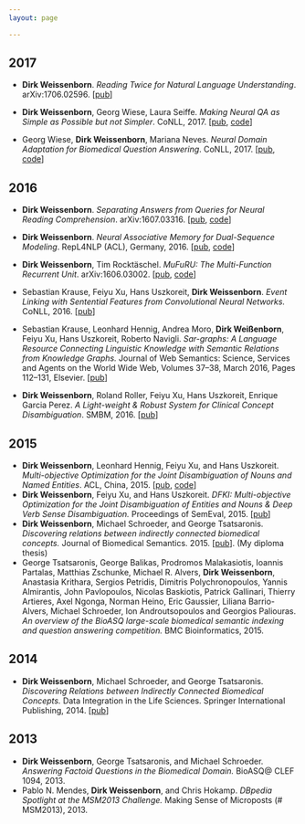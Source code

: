 ```yaml
---
layout: page

---
```


2017
----

*   **Dirk Weissenborn**. _Reading Twice for Natural Language Understanding_. arXiv:1706.02596. [[pub](https://arxiv.org/abs/1706.02596)]

*   **Dirk Weissenborn**, Georg Wiese, Laura Seiffe. _Making Neural QA as Simple as Possible but not Simpler_. CoNLL, 2017. [[pub](www.aclweb.org/anthology/K/K17/K17-1028.pdf), [code](https://github.com/georgwiese/biomedical-qa)]

*   Georg Wiese, **Dirk Weissenborn**, Mariana Neves. _Neural Domain Adaptation for Biomedical Question Answering_. CoNLL, 2017. [[pub](www.aclweb.org/anthology/K/K17/K17-1029.pdf), [code](https://github.com/georgwiese/biomedical-qa)]

2016
----

*   **Dirk Weissenborn**. _Separating Answers from Queries for Neural Reading Comprehension_. arXiv:1607.03316. [[pub](http://arxiv.org/abs/1607.03316), [code](https://github.com/dirkweissenborn/qa_network)]

*   **Dirk Weissenborn**. _Neural Associative Memory for Dual-Sequence Modeling_. RepL4NLP (ACL), Germany, 2016. [[pub](http://arxiv.org/abs/1606.03864), [code](https://github.com/dirkweissenborn/dual_am_rnn)]

*   **Dirk Weissenborn**, Tim Rocktäschel. _MuFuRU: The Multi-Function Recurrent Unit_. arXiv:1606.03002. [[pub](https://arxiv.org/abs/1606.03002), [code](https://github.com/dirkweissenborn/mufuru)]

*   Sebastian Krause, Feiyu Xu, Hans Uszkoreit, **Dirk Weissenborn**. _Event Linking with Sentential Features from Convolutional Neural Networks._ CoNLL, 2016. [[pub](http://sebastiankrause.net/papers/CoNLL16-event-linking.pdf)]

*   Sebastian Krause, Leonhard Hennig, Andrea Moro, **Dirk Weißenborn**, Feiyu Xu, Hans Uszkoreit, Roberto Navigli. _Sar-graphs: A Language Resource Connecting Linguistic Knowledge with Semantic Relations from Knowledge Graphs._ Journal of Web Semantics: Science, Services and Agents on the World Wide Web, Volumes 37–38, March 2016, Pages 112–131, Elsevier. [[pub](http://sebastiankrause.net/papers/jws-article-20160311-public.pdf)]

*   **Dirk Weissenborn**, Roland Roller, Feiyu Xu, Hans Uszkoreit, Enrique Garcia Perez. _A Light-weight & Robust System for Clinical Concept Disambiguation_. SMBM, 2016. [[pub](https://pdfs.semanticscholar.org/14ac/e244f69306f5b33770f8e7ec5262d48af6ef.pdf)]

2015
----

*   **Dirk Weissenborn**, Leonhard Hennig, Feiyu Xu, and Hans Uszkoreit. _Multi-objective Optimization for the Joint Disambiguation of Nouns and Named Entities_. ACL, China, 2015\. [[pub](http://www.dfki.de/lt/publication_show.php?id=7736), [code](https://bitbucket.org/dfki-lt-re-group/mood)]
*   **Dirk Weissenborn**, Feiyu Xu, and Hans Uszkoreit. _DFKI: Multi-objective Optimization for the Joint Disambiguation of Entities and Nouns & Deep Verb Sense Disambiguation._ Proceedings of SemEval, 2015\. [[pub](http://www.dfki.de/lt/publication_show.php?id=7737)]
*   **Dirk Weissenborn**, Michael Schroeder, and George Tsatsaronis. _Discovering relations between indirectly connected biomedical concepts._ Journal of Biomedical Semantics. 2015\. [[pub](http://www.ncbi.nlm.nih.gov/pmc/articles/PMC4492092/)]. (My diploma thesis)
*   George Tsatsaronis, George Balikas, Prodromos Malakasiotis, Ioannis Partalas, Matthias Zschunke, Michael R. Alvers, **Dirk Weissenborn**, Anastasia Krithara, Sergios Petridis, Dimitris Polychronopoulos, Yannis Almirantis, John Pavlopoulos, Nicolas Baskiotis, Patrick Gallinari, Thierry Artieres, Axel Ngonga, Norman Heino, Eric Gaussier, Liliana Barrio-Alvers, Michael Schroeder, Ion Androutsopoulos and Georgios Paliouras. _An overview of the BioASQ large-scale biomedical semantic indexing and question answering competition._ BMC Bioinformatics, 2015.

2014
----

*   **Dirk Weissenborn**, Michael Schroeder, and George Tsatsaronis. _Discovering Relations between Indirectly Connected Biomedical Concepts._ Data Integration in the Life Sciences. Springer International Publishing, 2014\. [[pub](https://www.researchgate.net/publication/261398124_Discovering_Relations_between_Indirectly_Connected_Biomedical_Concepts)]

2013
----

*   **Dirk Weissenborn**, George Tsatsaronis, and Michael Schroeder. _Answering Factoid Questions in the Biomedical Domain._ BioASQ@ CLEF 1094, 2013.
*   Pablo N. Mendes, **Dirk Weissenborn**, and Chris Hokamp. _DBpedia Spotlight at the MSM2013 Challenge._ Making Sense of Microposts (# MSM2013), 2013.

